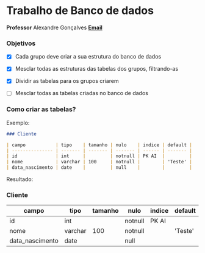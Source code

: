 # Trabalho de Banco de dados

**Professor** Alexandre Gonçalves
**[Email](mailto:gonc.alexandre@gmail.com)**

### Objetivos

- [x] Cada grupo deve criar a sua estrutura do banco de dados

- [x] Mesclar todas as estruturas das tabelas dos grupos, filtrando-as

- [x] Dividir as tabelas para os grupos criarem

- [ ] Mesclar todas as tabelas criadas no banco de dados

### Como criar as tabelas?

Exemplo:

```markdown
### Cliente

| campo           | tipo    | tamanho | nulo    | indice | default |
| --------------- | ------- | ------- | ------- | ------ | ------- |
| id              | int     |         | notnull | PK AI  |         |
| nome            | varchar | 100     | notnull |        | 'Teste' |
| data_nascimento | date    |         | null    |        |         |
```

Resultado:

### Cliente

| campo           | tipo    | tamanho | nulo    | indice | default |
| --------------- | ------- | ------- | ------- | ------ | ------- |
| id              | int     |         | notnull | PK AI  |         |
| nome            | varchar | 100     | notnull |        | 'Teste' |
| data_nascimento | date    |         | null    |        |         |
